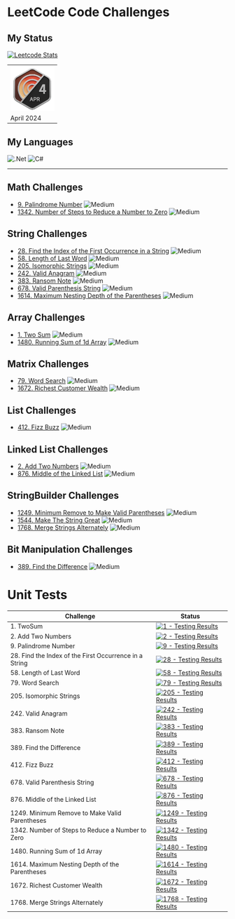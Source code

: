 # LeetCode Code Challenges

## My Status

[![Leetcode Stats](https://leetcard.jacoblin.cool/F4NT0_C0D3?theme=dark&font=Fira%20Code&ext=heatmap)](https://leetcode.com/F4NT0_C0D3/)

<table>
    <tr>
        <th><img src="img/2024-04.gif" width="100"></th>
    </tr>
    <tr>
        <td>April 2024</td>
    </tr>
</table>

## My Languages

![.Net](https://img.shields.io/badge/.NET-5C2D91?style=for-the-badge&logo=.net&logoColor=white)
![C#](https://img.shields.io/badge/c%23-%23239120.svg?style=for-the-badge&color=purple&logo=csharp&logoColor=white)

---

## Math Challenges

- [9. Palindrome Number](9/README.md) ![Medium](https://img.shields.io/badge/Easy-lightgreen)
- [1342. Number of Steps to Reduce a Number to Zero](My-LeetCode-Solvings/blob/main/1342/README.md) ![Medium](https://img.shields.io/badge/Easy-lightgreen) 

## String Challenges

- [28. Find the Index of the First Occurrence in a String](My-LeetCode-Solvings/blob/main/28/README.md) ![Medium](https://img.shields.io/badge/Easy-lightgreen)
- [58. Length of Last Word](My-LeetCode-Solvings/blob/main/58/README.md) ![Medium](https://img.shields.io/badge/Easy-lightgreen)
- [205. Isomorphic Strings](My-LeetCode-Solvings/blob/main/205/README.md) ![Medium](https://img.shields.io/badge/Easy-lightgreen)
- [242. Valid Anagram](My-LeetCode-Solvings/blob/main/242/README.md) ![Medium](https://img.shields.io/badge/Easy-lightgreen) 
- [383. Ransom Note](My-LeetCode-Solvings/blob/main/383/README.md) ![Medium](https://img.shields.io/badge/Easy-lightgreen)
- [678. Valid Parenthesis String](My-LeetCode-Solvings/blob/main/678/README.md) ![Medium](https://img.shields.io/badge/Medium-yellow)
- [1614. Maximum Nesting Depth of the Parentheses](My-LeetCode-Solvings/blob/main/1614/README.md) ![Medium](https://img.shields.io/badge/Easy-lightgreen)

## Array Challenges

- [1.  Two Sum](My-LeetCode-Solvings/blob/main/1/README.md) ![Medium](https://img.shields.io/badge/Easy-lightgreen)
- [1480. Running Sum of 1d Array](My-LeetCode-Solvings/blob/main/1480/README.md) ![Medium](https://img.shields.io/badge/Easy-lightgreen)

## Matrix Challenges

- [79. Word Search](My-LeetCode-Solvings/blob/main/79/README.md)  ![Medium](https://img.shields.io/badge/Medium-yellow)
- [1672. Richest Customer Wealth](My-LeetCode-Solvings/blob/main/1672/README.md) ![Medium](https://img.shields.io/badge/Easy-lightgreen)

## List Challenges

- [412. Fizz Buzz](My-LeetCode-Solvings/blob/main/412/README.md)  ![Medium](https://img.shields.io/badge/Easy-lightgreen)

## Linked List Challenges

- [2. Add Two Numbers](My-LeetCode-Solvings/blob/main/2/README.md) ![Medium](https://img.shields.io/badge/Medium-yellow)
- [876. Middle of the Linked List](My-LeetCode-Solvings/blob/main/876/README.md) ![Medium](https://img.shields.io/badge/Easy-lightgreen)

## StringBuilder Challenges

- [1249. Minimum Remove to Make Valid Parentheses](My-LeetCode-Solvings/blob/main/1249/README.md) ![Medium](https://img.shields.io/badge/Medium-yellow)
- [1544. Make The String Great](My-LeetCode-Solvings/blob/main/1544/README.md) ![Medium](https://img.shields.io/badge/Easy-lightgreen)
- [1768. Merge Strings Alternately](My-LeetCode-Solvings/blob/main/1768/README.md) ![Medium](https://img.shields.io/badge/Easy-lightgreen)

## Bit Manipulation Challenges

- [389. Find the Difference](My-LeetCode-Solvings/blob/main/389/README.md) ![Medium](https://img.shields.io/badge/Easy-lightgreen)


# Unit Tests

| Challenge | Status
|---|---|
| 1. TwoSum | [![1 - Testing Results](https://github.com/F4NT0/My-LeetCode-Solvings/actions/workflows/1.yml/badge.svg)](https://github.com/F4NT0/My-LeetCode-Solvings/actions/workflows/1.yml)
| 2. Add Two Numbers | [![2 - Testing Results](https://github.com/F4NT0/My-LeetCode-Solvings/actions/workflows/2.yml/badge.svg)](https://github.com/F4NT0/My-LeetCode-Solvings/actions/workflows/2.yml)
| 9. Palindrome Number| [![9 - Testing Results](https://github.com/F4NT0/My-LeetCode-Solvings/actions/workflows/9.yml/badge.svg)](https://github.com/F4NT0/My-LeetCode-Solvings/actions/workflows/9.yml)
| 28. Find the Index of the First Occurrence in a String | [![28 - Testing Results](https://github.com/F4NT0/My-LeetCode-Solvings/actions/workflows/28.yml/badge.svg)](https://github.com/F4NT0/My-LeetCode-Solvings/actions/workflows/28.yml)
| 58. Length of Last Word| [![58 - Testing Results](https://github.com/F4NT0/My-LeetCode-Solvings/actions/workflows/58.yml/badge.svg)](https://github.com/F4NT0/My-LeetCode-Solvings/actions/workflows/58.yml)
| 79. Word Search | [![79 - Testing Results](https://github.com/F4NT0/My-LeetCode-Solvings/actions/workflows/79.yml/badge.svg)](https://github.com/F4NT0/My-LeetCode-Solvings/actions/workflows/79.yml)
| 205. Isomorphic Strings | [![205 - Testing Results](https://github.com/F4NT0/My-LeetCode-Solvings/actions/workflows/205.yml/badge.svg)](https://github.com/F4NT0/My-LeetCode-Solvings/actions/workflows/205.yml)
| 242. Valid Anagram | [![242 - Testing Results](https://github.com/F4NT0/My-LeetCode-Solvings/actions/workflows/242.yml/badge.svg)](https://github.com/F4NT0/My-LeetCode-Solvings/actions/workflows/242.yml)
| 383. Ransom Note | [![383 - Testing Results](https://github.com/F4NT0/My-LeetCode-Solvings/actions/workflows/383.yml/badge.svg)](https://github.com/F4NT0/My-LeetCode-Solvings/actions/workflows/383.yml)
| 389. Find the Difference | [![389 - Testing Results](https://github.com/F4NT0/My-LeetCode-Solvings/actions/workflows/389.yml/badge.svg)](https://github.com/F4NT0/My-LeetCode-Solvings/actions/workflows/389.yml)
| 412. Fizz Buzz | [![412 - Testing Results](https://github.com/F4NT0/My-LeetCode-Solvings/actions/workflows/412.yml/badge.svg)](https://github.com/F4NT0/My-LeetCode-Solvings/actions/workflows/412.yml)
| 678. Valid Parenthesis String | [![678 - Testing Results](https://github.com/F4NT0/My-LeetCode-Solvings/actions/workflows/678.yml/badge.svg)](https://github.com/F4NT0/My-LeetCode-Solvings/actions/workflows/678.yml)
| 876. Middle of the Linked List | [![876 - Testing Results](https://github.com/F4NT0/My-LeetCode-Solvings/actions/workflows/876.yml/badge.svg)](https://github.com/F4NT0/My-LeetCode-Solvings/actions/workflows/876.yml)
| 1249. Minimum Remove to Make Valid Parentheses | [![1249 - Testing Results](https://github.com/F4NT0/My-LeetCode-Solvings/actions/workflows/1249.yml/badge.svg)](https://github.com/F4NT0/My-LeetCode-Solvings/actions/workflows/1249.yml)
| 1342. Number of Steps to Reduce a Number to Zero | [![1342 - Testing Results](https://github.com/F4NT0/My-LeetCode-Solvings/actions/workflows/1342.yml/badge.svg)](https://github.com/F4NT0/My-LeetCode-Solvings/actions/workflows/1342.yml)
| 1480. Running Sum of 1d Array | [![1480 - Testing Results](https://github.com/F4NT0/My-LeetCode-Solvings/actions/workflows/1480.yml/badge.svg)](https://github.com/F4NT0/My-LeetCode-Solvings/actions/workflows/1480.yml)
| 1614. Maximum Nesting Depth of the Parentheses | [![1614 - Testing Results](https://github.com/F4NT0/My-LeetCode-Solvings/actions/workflows/1614.yml/badge.svg)](https://github.com/F4NT0/My-LeetCode-Solvings/actions/workflows/1614.yml)
| 1672. Richest Customer Wealth  | [![1672 - Testing Results](https://github.com/F4NT0/My-LeetCode-Solvings/actions/workflows/1672.yml/badge.svg)](https://github.com/F4NT0/My-LeetCode-Solvings/actions/workflows/1672.yml)
| 1768. Merge Strings Alternately | [![1768 - Testing Results](https://github.com/F4NT0/My-LeetCode-Solvings/actions/workflows/1768.yml/badge.svg)](https://github.com/F4NT0/My-LeetCode-Solvings/actions/workflows/1768.yml)